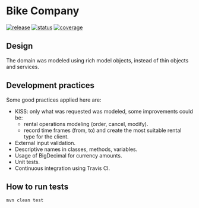 # Bike Company
[![release](https://img.shields.io/github/release/jfveronelli/bikecompany.svg)](https://github.com/jfveronelli/bikecompany/releases/latest)
[![status](https://travis-ci.org/jfveronelli/bikecompany.svg?branch=master)](https://travis-ci.org/jfveronelli/bikecompany)
[![coverage](https://codecov.io/gh/jfveronelli/bikecompany/branch/master/graph/badge.svg)](https://codecov.io/gh/jfveronelli/bikecompany)

## Design

The domain was modeled using rich model objects, instead of thin objects and services.


## Development practices

Some good practices applied here are:

- KISS: only what was requested was modeled, some improvements could be:
  - rental operations modeling (order, cancel, modify).
  - record time frames (from, to) and create the most suitable rental type for the client.
- External input validation.
- Descriptive names in classes, methods, variables.
- Usage of BigDecimal for currency amounts.
- Unit tests.
- Continuous integration using Travis CI.


## How to run tests

```bash
mvn clean test
```

